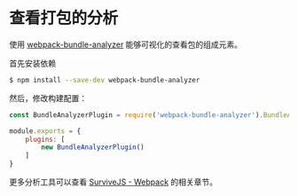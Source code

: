 # 查看打包的分析

使用 [webpack-bundle-analyzer][1] 能够可视化的查看包的组成元素。

首先安装依赖

```sh
$ npm install --save-dev webpack-bundle-analyzer
```

然后，修改构建配置：

```js
const BundleAnalyzerPlugin = require('webpack-bundle-analyzer').BundleAnalyzerPlugin;

module.exports = {
    plugins: [
        new BundleAnalyzerPlugin()
    ]
}
```

更多分析工具可以查看 [SurviveJS - Webpack][2] 的相关章节。

[1]: https://www.npmjs.com/package/webpack-bundle-analyzer "webpack-bundle-analyzer"
[2]: https://survivejs.com/webpack/optimizing/build-analysis/